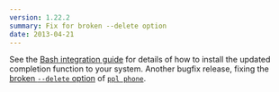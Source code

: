 ```yaml
---
version: 1.22.2
summary: Fix for broken --delete option
date: 2013-04-21
---
```


See the [Bash integration guide](/documentation/integration/bash) for details of
how to install the updated completion function to your system.  Another bugfix
release, fixing the [broken `--delete`
option](https://github.com/hnrysmth/ppl/issues/33) of [`ppl
phone`](/documentation/commands/phone).
